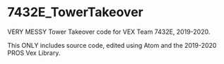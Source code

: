 # 7432E_TowerTakeover
VERY MESSY Tower Takeover code for VEX Team 7432E, 2019-2020.

This ONLY includes source code, edited using Atom and the 2019-2020 PROS Vex Library. 
